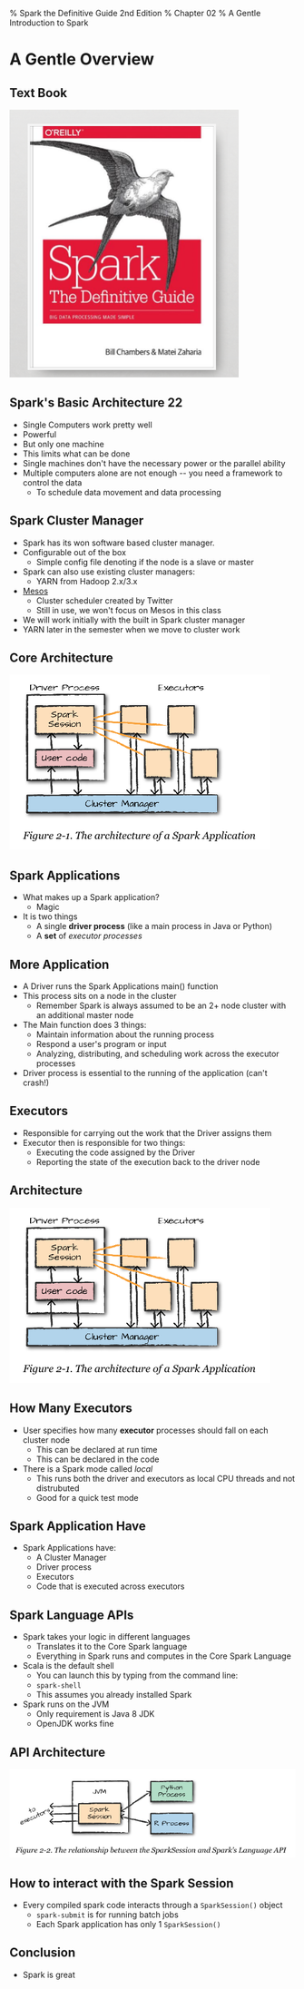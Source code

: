 % Spark the Definitive Guide 2nd Edition
% Chapter 02
% A Gentle Introduction to Spark

# A Gentle Overview

## Text Book

![*itmd-521 textbook*](images/spark-book.png "Spark TextBook")

## Spark's Basic Architecture 22

- Single Computers work pretty well
- Powerful
- But only one machine
- This limits what can be done
- Single machines don't have the necessary power or the parallel ability
- Multiple computers alone are not enough -- you need a framework to control the data
  - To schedule data movement and data processing

## Spark Cluster Manager

- Spark has its won software based cluster manager.  
- Configurable out of the box
  - Simple config file denoting if the node is a slave or master
- Spark can also use existing cluster managers:
  - YARN from Hadoop 2.x/3.x
- [Mesos](https://mesos.apache.org "Apache mesos web site")
  - Cluster scheduler created by Twitter
  - Still in use, we won't focus on Mesos in this class
- We will work initially with the built in Spark cluster manager
- YARN later in the semester when we move to cluster work

## Core Architecture

![*Spark Core Architecture*](images/fig-2-1.png "Spark Core Architecture Diagram")

## Spark Applications

- What makes up a Spark application?
  - Magic
- It is two things
  - A single **driver process** (like a main process in Java or Python)
  - A **set** of *executor processes* 

## More Application

- A Driver runs the Spark Applications main() function
- This process sits on a node in the cluster
  - Remember Spark is always assumed to be an 2+ node cluster with an additional master node
- The Main function does 3 things:
  - Maintain information about the running process
  - Respond a user's program or input
  - Analyzing, distributing, and scheduling work across the executor processes
- Driver process is essential to the running of the application (can't crash!)

## Executors

- Responsible for carrying out the work that the Driver assigns them
- Executor then is responsible for two things:
  - Executing the code assigned by the Driver
  - Reporting the state of the execution back to the driver node 

## Architecture

![*Spark Core Architecture*](images/fig-2-1.png "Spark Core Architecture Diagram")

## How Many Executors

- User specifies how many **executor** processes should fall on each cluster node
  - This can be declared at run time
  - This can be declared in the code
- There is a Spark mode called *local*
  - This runs both the driver and executors as local CPU threads and not distrubuted
  - Good for a quick test mode

## Spark Application Have

- Spark Applications have:
  - A Cluster Manager
  - Driver process
  - Executors
  - Code that is executed across executors

## Spark Language APIs

- Spark takes your logic in different languages
  - Translates it to the Core Spark language
  - Everything in Spark runs and computes in the Core Spark Language
- Scala is the default shell
  - You can launch this by typing from the command line:
  - ```spark-shell```
  - This assumes you already installed Spark
- Spark runs on the JVM
  - Only requirement is Java 8 JDK
  - OpenJDK works fine

## API Architecture

![*Spark Executor Architecture*](images/fig-2-2.png "Spark Executor Architecture Diagram")

## How to interact with the Spark Session

- Every compiled spark code interacts through a ```SparkSession()``` object
  - ```spark-submit``` is for running batch jobs
  - Each Spark application has only 1 ```SparkSession()```

## Conclusion

- Spark is great
